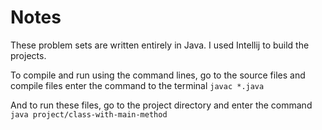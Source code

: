 # Notes
These problem sets are written entirely in Java. I used Intellij to build the projects.

To compile and run using the command lines, go to the source files and compile files
enter the command to the terminal `javac *.java`

And to run these files, go to the project directory and enter the command
`java project/class-with-main-method`
